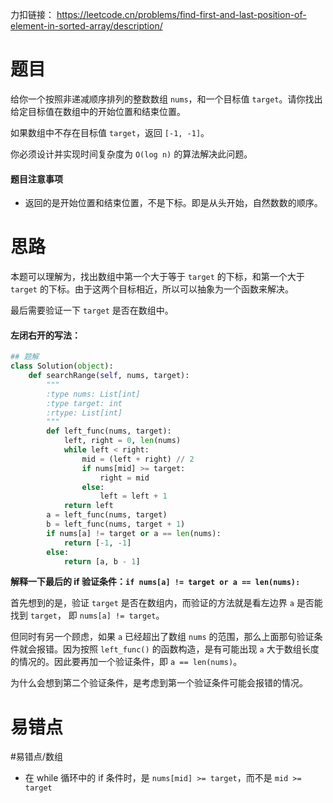 力扣链接： https://leetcode.cn/problems/find-first-and-last-position-of-element-in-sorted-array/description/

# 题目
给你一个按照非递减顺序排列的整数数组 `nums`，和一个目标值 `target`。请你找出给定目标值在数组中的开始位置和结束位置。

如果数组中不存在目标值 `target`，返回 `[-1, -1]`。

你必须设计并实现时间复杂度为 `O(log n)` 的算法解决此问题。

#### 题目注意事项
- 返回的是开始位置和结束位置，不是下标。即是从头开始，自然数数的顺序。

# 思路
本题可以理解为，找出数组中第一个大于等于 `target` 的下标，和第一个大于 `target` 的下标。由于这两个目标相近，所以可以抽象为一个函数来解决。

最后需要验证一下 `target` 是否在数组中。

#### 左闭右开的写法：
```Python
## 题解
class Solution(object):
    def searchRange(self, nums, target):
        """
        :type nums: List[int]
        :type target: int
        :rtype: List[int]
        """
        def left_func(nums, target):
            left, right = 0, len(nums)
            while left < right:
                mid = (left + right) // 2
                if nums[mid] >= target:
                    right = mid
                else:
                    left = left + 1
            return left
        a = left_func(nums, target)
        b = left_func(nums, target + 1)
        if nums[a] != target or a == len(nums):
            return [-1, -1]
        else:
            return [a, b - 1]
```

**解释一下最后的 if 验证条件：`if nums[a] != target or a == len(nums):`**

首先想到的是，验证 `target` 是否在数组内，而验证的方法就是看左边界 `a` 是否能找到 `target`， 即 `nums[a] != target`。

但同时有另一个顾虑，如果 `a` 已经超出了数组 `nums` 的范围，那么上面那句验证条件就会报错。因为按照 `left_func()` 的函数构造，是有可能出现 `a` 大于数组长度的情况的。因此要再加一个验证条件，即 `a == len(nums)`。

为什么会想到第二个验证条件，是考虑到第一个验证条件可能会报错的情况。
# 易错点
#易错点/数组 
- 在 while 循环中的 if 条件时，是 `nums[mid] >= target`，而不是 `mid >= target`